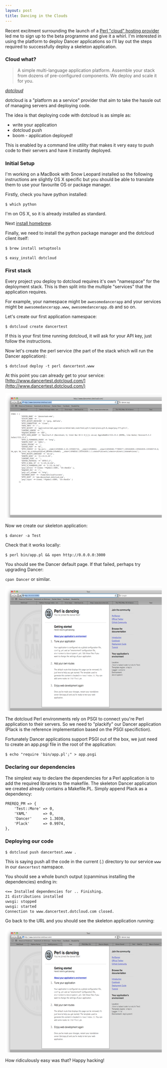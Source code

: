 ```yaml
---
layout: post
title: Dancing in the Clouds
---
```


Recent excitment surrounding the launch of a [Perl "cloud" hosting provider](http://blog.dotcloud.com/dotcloud-introduces-camel-as-a-service-with-i) led me
to sign up to the beta programme and give it a whirl. I'm interested in using
the platform to deploy Dancer applications so I'll lay out the steps required
to successfully deploy a skeleton application.

### Cloud what? ###

> A simple multi-language application platform. Assemble your stack from dozens
> of pre-configured components. We deploy and scale it for you.

<cite><a href="http://www.dotcloud.com">dotcloud</a></cite>

dotcloud is a "platform as a service" provider that aim to take the hassle out
of managing servers and deploying code.

The idea is that deploying code with dotcloud is as simple as:

- write your application
- dotcloud push
- boom - application deployed!

This is enabled by a command line utility that makes it very easy to push code
to their servers and have it instantly deployed.

### Initial Setup ###

I'm working on a MacBook with Snow Leopard installed so the following instructions
are slightly OS X specific but you should be able to translate them to use your
favourite OS or package manager.

Firstly, check you have python installed:

`$ which python`

I'm on OS X, so it is already installed as standard.

Next [install homebrew](https://github.com/mxcl/homebrew/wiki/installation).

Finally, we need to install the python package manager and the dotcloud client
itself:

`$ brew install setuptools`

`$ easy_install dotcloud`

### First stack ###

Every project you deploy to dotcloud requires it's own "namespace" for the
deployment stack. This is then split into the multiple "services" that the
application requires.

For example, your namespace might be `awesomedancerapp` and your services might be
`awesomedancerapp.www`, `awesomedancerapp.db` and so on.

Let's create our first application namespace:

`$ dotcloud create dancertest` 

If this is your first time running dotcloud, it will ask for your API key, just
follow the instructions.

Now let's create the perl service (the part of the stack which will run the
Dancer application):

`$ dotcloud deploy -t perl dancertest.www`

At this point you can already get to your service:
[http://www.dancertest.dotcloud.com/](http://www.dancertest.dotcloud.com/)

<img src="/images/dotcloud/dotcloud_service.png" width="640px" height="400px"
alt="dotcloud psgi application"/>

Now we create our skeleton application:

`$ dancer -a Test`

Check that it works locally:

`$ perl bin/app.pl && open http://0.0.0.0:3000`

You should see the Dancer default page. If that failed, perhaps try upgrading
Dancer:

`cpan Dancer` or similar.

<img src="/images/dotcloud/dancer_skeleton.png" width="640px" height="400px" 
alt="skeleton Dancer application" />

The dotcloud Perl environments rely on PSGI to connect you're Perl application to
their servers. So we need to "plackify" our Dancer application (Plack is the
reference implementation based on the PSGI specifiction).

Fortunately Dancer applications support PSGI out of the box, we just need to
create an app.psgi file in the root of the application:

`$ echo "require 'bin/app.pl';" > app.psgi`

### Declaring our dependencies ###

The simplest way to declare the dependencies for a Perl application is to add
the required libraries to the makefile. The skeleton Dancer application we
created already contains a Makefile.PL. Simply append Plack as a dependency:

    PREREQ_PM => {
        'Test::More' => 0,
        'YAML'       => 0,
        'Dancer'     => 1.3030,
        'Plack'      => 0.9974,
    },

### Deploying our code ###

`$ dotcloud push dancertest.www .`

This is saying push all the code in the current (.) directory to our service
`www` in our `dancertest` namspace.

You should see a whole bunch output (cpanminus installing the dependencies)
ending in:

    <== Installed dependencies for .. Finishing.
    21 distributions installed
    uwsgi: stopped
    uwsgi: started
    Connection to www.dancertest.dotcloud.com closed.

Go back to the URL and you should see the skeleton application running:

<img src="/images/dotcloud/dancer_deployed.png"  width="640px" height="400px"
alt="Dancer application deployed on dotcloud" />

How ridiculously easy was that? Happy hacking!
